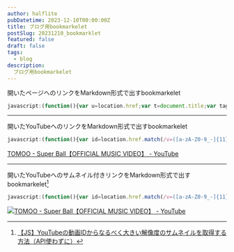 ```yaml
---
author: halflite
pubDatetime: 2023-12-10T00:00:00Z
title: ブログ用bookmarkelet
postSlug: 20231210_bookmarklet
featured: false
draft: false
tags:
  - blog
description:
  ブログ用bookmarkelet
---
```


開いたページへのリンクをMarkdown形式で出すbookmarkelet

```javascript
javascript:(function(){var u=location.href;var t=document.title;var tag='['+t+']('+u+' "'+t+'")';prompt('',tag);})();
```

_____

開いたYouTubeへのリンクをMarkdown形式で出すbookmarkelet

```javascript
javascript:(function(){var id=location.href.match(/v=([a-zA-Z0-9_-]{11})/)[1];var t=document.title;var tag='['+t+'](https://youtu.be/'+id+' "'+t+'")';prompt('',tag);})();
```

[TOMOO - Super Ball【OFFICIAL MUSIC VIDEO】 - YouTube](https://youtu.be/SzguJI6S9V4 "TOMOO - Super Ball【OFFICIAL MUSIC VIDEO】 - YouTube")

_____

開いたYouTubeへのサムネイル付きリンクをMarkdown形式で出すbookmarkelet[^1]

```javascript
javascript:(function(){var id=location.href.match(/v=([a-zA-Z0-9_-]{11})/)[1];var t=document.title;var tag='[!['+t+'](https://img.youtube.com/vi/'+id+'/mqdefault.jpg)](https://youtu.be/'+id+' "'+t+'")';prompt('',tag);})();
```

[![TOMOO - Super Ball【OFFICIAL MUSIC VIDEO】 - YouTube](https://img.youtube.com/vi/SzguJI6S9V4/mqdefault.jpg)](https://youtu.be/SzguJI6S9V4 "TOMOO - Super Ball【OFFICIAL MUSIC VIDEO】 - YouTube")

[^1]: [【JS】YouTubeの動画IDからなるべく大きい解像度のサムネイルを取得する方法（API使わずに）](https://zenn.dev/attt/articles/get-yt-thumbnail "【JS】YouTubeの動画IDからなるべく大きい解像度のサムネイルを取得する方法（API使わずに）")